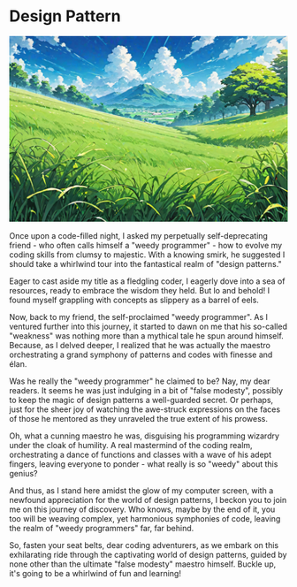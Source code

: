# Design Pattern

<img src="/thumbnail.png" alt="thumbnail">

Once upon a code-filled night, I asked my perpetually self-deprecating friend - who often calls himself a "weedy programmer" - how to evolve my coding skills from clumsy to majestic. With a knowing smirk, he suggested I should take a whirlwind tour into the fantastical realm of "design patterns."

Eager to cast aside my title as a fledgling coder, I eagerly dove into a sea of resources, ready to embrace the wisdom they held. But lo and behold! I found myself grappling with concepts as slippery as a barrel of eels.

Now, back to my friend, the self-proclaimed "weedy programmer". As I ventured further into this journey, it started to dawn on me that his so-called "weakness" was nothing more than a mythical tale he spun around himself. Because, as I delved deeper, I realized that he was actually the maestro orchestrating a grand symphony of patterns and codes with finesse and élan.

Was he really the "weedy programmer" he claimed to be? Nay, my dear readers. It seems he was just indulging in a bit of "false modesty", possibly to keep the magic of design patterns a well-guarded secret. Or perhaps, just for the sheer joy of watching the awe-struck expressions on the faces of those he mentored as they unraveled the true extent of his prowess.

Oh, what a cunning maestro he was, disguising his programming wizardry under the cloak of humility. A real mastermind of the coding realm, orchestrating a dance of functions and classes with a wave of his adept fingers, leaving everyone to ponder - what really is so "weedy" about this genius?

And thus, as I stand here amidst the glow of my computer screen, with a newfound appreciation for the world of design patterns, I beckon you to join me on this journey of discovery. Who knows, maybe by the end of it, you too will be weaving complex, yet harmonious symphonies of code, leaving the realm of "weedy programmers" far, far behind.

So, fasten your seat belts, dear coding adventurers, as we embark on this exhilarating ride through the captivating world of design patterns, guided by none other than the ultimate "false modesty" maestro himself. Buckle up, it's going to be a whirlwind of fun and learning!